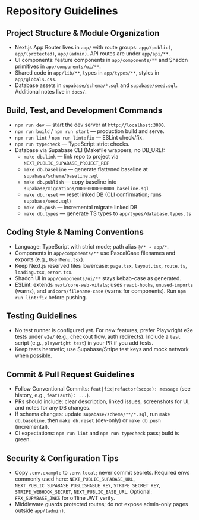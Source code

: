 # Repository Guidelines

## Project Structure & Module Organization

- Next.js App Router lives in `app/` with route groups: `app/(public)`, `app/(protected)`, `app/(admin)`. API routes are under `app/api/**`.
- UI components: feature components in `app/components/**` and Shadcn primitives in `app/components/ui/**`.
- Shared code in `app/lib/**`, types in `app/types/**`, styles in `app/globals.css`.
- Database assets in `supabase/schema/*.sql` and `supabase/seed.sql`. Additional notes live in `docs/`.

## Build, Test, and Development Commands

- `npm run dev` — start the dev server at `http://localhost:3000`.
- `npm run build` / `npm run start` — production build and serve.
- `npm run lint` / `npm run lint:fix` — ESLint check/fix.
- `npm run typecheck` — TypeScript strict checks.
- Database via Supabase CLI (Makefile wrappers; no DB_URL):
  - `make db.link` — link repo to project via `NEXT_PUBLIC_SUPABASE_PROJECT_REF`
  - `make db.baseline` — generate flattened baseline at `supabase/schema/baseline.sql`
  - `make db.publish` — copy baseline into `supabase/migrations/00000000000000_baseline.sql`
  - `make db.reset` — reset linked DB (CLI confirmation; runs `supabase/seed.sql`)
  - `make db.push` — incremental migrate linked DB
  - `make db.types` — generate TS types to `app/types/database.types.ts`

## Coding Style & Naming Conventions

- Language: TypeScript with strict mode; path alias `@/* → app/*`.
- Components in `app/components/**` use PascalCase filenames and exports (e.g., `UserMenu.tsx`).
- Keep Next.js reserved files lowercase: `page.tsx`, `layout.tsx`, `route.ts`, `loading.tsx`, `error.tsx`.
- Shadcn UI in `app/components/ui/**` stays kebab-case as generated.
- ESLint: extends `next/core-web-vitals`; uses `react-hooks`, `unused-imports` (warns), and `unicorn/filename-case` (warns for components). Run `npm run lint:fix` before pushing.

## Testing Guidelines

- No test runner is configured yet. For new features, prefer Playwright e2e tests under `e2e/` (e.g., checkout flow, auth redirects). Include a `test` script (e.g., `playwright test`) in your PR if you add tests.
- Keep tests hermetic; use Supabase/Stripe test keys and mock network when possible.

## Commit & Pull Request Guidelines

- Follow Conventional Commits: `feat|fix|refactor(scope): message` (see history, e.g., `feat(auth): ...`).
- PRs should include: clear description, linked issues, screenshots for UI, and notes for any DB changes.
- If schema changes: update `supabase/schema/**/*.sql`, run `make db.baseline`, then `make db.reset` (dev-only) or `make db.push` (incremental).
- CI expectations: `npm run lint` and `npm run typecheck` pass; build is green.

## Security & Configuration Tips

- Copy `.env.example` to `.env.local`; never commit secrets. Required envs commonly used here: `NEXT_PUBLIC_SUPABASE_URL`, `NEXT_PUBLIC_SUPABASE_PUBLISHABLE_KEY`, `STRIPE_SECRET_KEY`, `STRIPE_WEBHOOK_SECRET`, `NEXT_PUBLIC_BASE_URL`. Optional: `FRX_SUPABASE_JWKS` for offline JWT verify.
- Middleware guards protected routes; do not expose admin-only pages outside `app/(admin)`.

